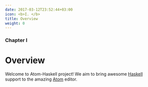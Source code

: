 ```yaml
---
date: 2017-03-12T23:52:44+03:00
icon: <b>I. </b>
title: Overview
weight: 0
---
```


### Chapter I

# Overview

Welcome to Atom-Haskell project! We aim to bring awesome [Haskell](http://haskell.org) support to the amazing [Atom](http://atom.io) editor.
